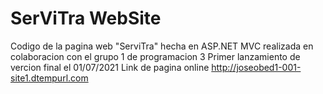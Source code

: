 # SerViTra WebSite
Codigo de la pagina web "ServiTra" hecha en ASP.NET MVC realizada en colaboracion con el grupo 1
de programacion 3
Primer lanzamiento de vercion final el 01/07/2021
Link de pagina online http://joseobed1-001-site1.dtempurl.com
